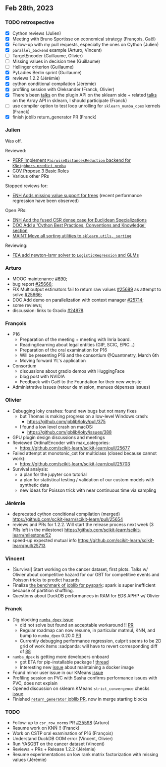 ## Feb 28th, 2023

### TODO retrospective

- [x] Cython reviews (Julien)
- [x] Meeting with Bruno Sportisse on economical strategy (François, Gaël)
- [x] Follow-up with my pull requests, especially the ones on Cython (Julien)
- [x] `parallel_backend` example (Arturo, Vincent)
- [ ] TargetEncoder (Guillaume, Olivier)
- [ ] Missing values in decision tree (Guillaume)
- [ ] Hellinger criterion (Guillaume)
- [x] PyLadies Berlin sprint (Guillaume)
- [x] reviews 1.2.2 (Jérémie)
- [x] cython conditional compilation (Jérémie)
- [x] profiling session with Oleksander (Franck, Olivier)
- [x] There's been [talks](https://github.com/scikit-learn/scikit-learn/pull/25535#discussion_r1107152464) on the plugin API on the sklearn side + related [talks](https://github.com/scikit-learn/scikit-learn/pull/25617) on the Array API in sklearn, I should participate (Franck)
- [ ] use compiler option to test loop unrolling for `sklearn_numba_dpex` kernels (Franck)
- [x] finish joblib return_generator PR (Franck)

### Julien

Was off.

Reviewed:
 - [PERF Implement `PairwiseDistancesReduction` backend for `KNeighbors.predict_proba`](https://github.com/scikit-learn/scikit-learn/pull/24076)
 - [GOV Propose 3 Basic Roles](https://github.com/scikit-learn/scikit-learn/pull/25670/)
 - Various other PRs

Stopped reviews for:
 - [ENH Adds missing value support for trees](https://github.com/scikit-learn/scikit-learn/pull/23595) (recent performance regression have been observed)

Open PRs:
 - [ENH Add the fused CSR dense case for Euclidean Specializations](https://github.com/scikit-learn/scikit-learn/pull/25044)
 - [DOC Add a 'Cython Best Practices, Conventions and Knowledge' section](https://github.com/scikit-learn/scikit-learn/pull/25608)
 - [MAINT Move all sorting utilities to `sklearn.utils._sorting`](https://github.com/scikit-learn/scikit-learn/pull/25462)


Reviewing:
 - [FEA add newton-lsmr solver to `LogisticRegression` and GLMs](https://github.com/scikit-learn/scikit-learn/pull/25462)


### Arturo

- MOOC maintenance [#690](https://github.com/INRIA/scikit-learn-mooc/pull/690);
- bug report [#25666](https://github.com/scikit-learn/scikit-learn/issues/25666);
- FIX Multioutput estimators fail to return raw values [#25689](https://github.com/scikit-learn/scikit-learn/pull/25689) as attempt to solve [#25666](https://github.com/scikit-learn/scikit-learn/issues/25666);
- DOC Add demo on parallelization with context manager [#25714](https://github.com/scikit-learn/scikit-learn/pull/25714);
- some reviews;
- discussion: links to Gradio [#24878](https://github.com/scikit-learn/scikit-learn/issues/24878).

### François

- P16
    - Preparation of the meeting + meeting with Inria board.
    - Reading/learning about legal entities (GIP, SCIC, EPIC...)
    - Preparation of the oral examination for P16
    - Will be presenting P16 and the consortium @Quantmetry, March 6th
    - Moving forward YL's application
- Consortium
    - discussions about gradio demos with HuggingFace
    - blog post with NVIDIA
    - Feedback with Gaël to the Foundation for their new website
- Administrative issues (retour de mission, menues dépenses issues)

### Olivier

- Debugging loky crashes: found new bugs but not many fixes
    - but Thomas is making progress on a low-level Windows crash:
        - https://github.com/joblib/loky/pull/375
    - I found a low level crash on macOS:
        - https://github.com/joblib/loky/issues/388
- GPU plugin design discussions and meetings
- Reviewed OrdinalEncoder with max_categories:
    - https://github.com/scikit-learn/scikit-learn/pull/25677
- Failed attempt at monotonic_cst for multiclass (closed because cannot work):
    - https://github.com/scikit-learn/scikit-learn/pull/25703
- Survival analysis:
    - a plan for the jupyter con tutorial
    - a plan for statistical testing / validation of our custom models with synthetic data
    - new ideas for Poisson trick with near continuous time via sampling

### Jérémie

- deprecated cython conditional compilation (merged)
  https://github.com/scikit-learn/scikit-learn/pull/25654
- reviews and PRs for 1.2.2. Will start the release process next week (3 PRs left in the milestone)
  https://github.com/scikit-learn/scikit-learn/milestone/52
- speed-up expected mutual info
  https://github.com/scikit-learn/scikit-learn/pull/25713

### Vincent

- [Survival] Start working on the cancer dataset, first plots. Talks w/ Olivier about competitive hazard for our GBT for competitive events and Poisson tricks to predict hazards
- Finalize [the benchmark of joblib for pyspark](https://github.com/Vincent-Maladiere/joblib-distributed-benchmark/blob/main/joblib_distributed.ipynb): spark is super inefficient because of partition shuffling.
- Questions about DuckDB performances in RAM for EDS APHP w/ Olivier

### Franck

- Dig blocking [`numba_dpex` issue](https://github.com/IntelPython/numba-dpex/issues/906)
    - did not solve but found an acceptable workaround !! [PR](https://github.com/soda-inria/sklearn-numba-dpex/pull/96)
    - Regular roadmap can now resume, in particular matmul, KNN, and bump to `numba_dpex` 0.20.0 [PR](https://github.com/soda-inria/sklearn-numba-dpex/pull/93)
    - Currently debugging performance regression, culprit seems to be 2D grid of work items :sadpanda: will have to revert corresponding diff of [88](https://github.com/soda-inria/sklearn-numba-dpex/pull/88)
- `numba_dpex` is getting more developers onboard
    - got ETA for pip-installable package ! [thread]( https://github.com/IntelPython/numba-dpex/issues/775#issuecomment-1446426859)
    - Interesting new [issue](https://github.com/IntelPython/numba-dpex/issues/933) about maintaining a docker image
- Found minor user issue in our KMeans [issue](https://github.com/soda-inria/sklearn-numba-dpex/issues/97)
- Profiling session on PVC with Sasha confirms performance issues with PVC, does not explain
- Opened discussion on sklearn.KMeans `strict_convergence` checks [issue](https://github.com/scikit-learn/scikit-learn/issues/25716)
- Finished [`return_generator` joblib PR](https://github.com/joblib/joblib/pull/1393), now in merge starting blocks

### TODO

- Follow-up to `csr_row_norms` PR [#25598](https://github.com/scikit-learn/scikit-learn/pull/25598) (Arturo)
- Resume work on KNN !! (Franck)
- Work on CSTP oral examination of P16 (François)
- Understand DuckDB OOM error (Vincent, Olivier)
- Run YASGBT on the cancer dataset (Vincent)
- Reviews + PRs + Release 1.2.2 (Jérémie)
- Resume experimentations on low rank matrix factorization with missing values (Jérémie)
